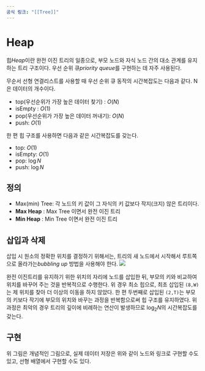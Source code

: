 ```yaml
---
공식 링크: "[[Tree]]"
---
```

# Heap
힙*Heap*이란 완전 이진 트리의 일종으로, 부모 노드와 자식 노드 간의 대소 관계를 유지하는 트리 구조이다. 우선 순위 큐*priority queue*를 구현하는 데 자주 사용된다.

무순서 선형 연결리스트를 사용할 때 우선 순위 큐 동작의 시간복잡도는 다음과 같다. N은 데이터의 개수이다.
* top(우선순위가 가장 높은 데이터 찾기) : $O(N)$
* isEmpty : $O(1)$
* pop(우선순위가 가장 높은 데이터 꺼내기): $O(N)$ 
* push: $O(1)$

한 편 힙 구조를 사용하면 다음과 같은 시간복잡도를 갖는다.
* top: $O(1)$
* isEmpty: $O(1)$
* pop: $\log N$
* push: $\log N$ 

## 정의
* Max(min) Tree: 각 노드의 키 값이 그 자식의 키 값보다 작지(크지) 않은 트리이다.
* **Max Heap** : Max Tree 이면서 완전 이진 트리
* **Min Heap** : Min Tree 이면서 완전 이진 트리


## 삽입과 삭제
삽입 시 원소의 정확한 위치를 결정하기 위해서는, 트리의 새 노드에서 시작해서 루트쪽으로 올라가는*bubbling up* 방법을 사용해야 한다.
![](https://i.imgur.com/Q95grVz.png)

완전 이진트리를 유지하기 위한 위치의 자리에 노드를 삽입한 뒤, 부모의 키와 비교하여 위치를 바꾸어 주는 것을 반복적으로 수행한다. 위 경우 최소 힙으로, 최초 삽입된 `(8,W)`는  제 위치를 찾아 더 이상의 이동을 하지 않았다. 한 편 두번째로 삽입된 `(2,T)`는 부모의 키보다 작기에 부모의 위치와 바꾸는 과정을 반복함으로써 힙 구조를 유지하였다. 위 과정은 최악의 경우 트리의 깊이에 비례하는 연산이 발생하므로 $\log_2N$의 시간복잡도를 갖는다.





## 구현
위 그림은 개념적인 그림으로, 실제 데이터 저장은 위와 같이 노드와 링크로 구현할 수도 있고, 선형 배열에서 구현할 수도 있다.
